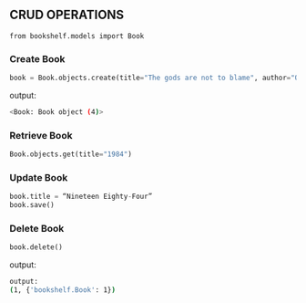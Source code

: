 ## CRUD OPERATIONS

```from bookshelf.models import Book```

### Create Book

```py
book = Book.objects.create(title="The gods are not to blame", author="Ola Rotimi",publication_year=2005)
```

output:
```sh
<Book: Book object (4)>
```

### Retrieve Book

```py
Book.objects.get(title="1984")
```
### Update Book

```py
book.title = “Nineteen Eighty-Four”
book.save()
```

### Delete Book
```py
book.delete()
```
output:
```sh
output:
(1, {'bookshelf.Book': 1})
```